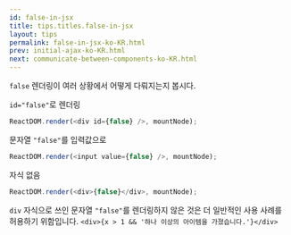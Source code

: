 ```yaml
---
id: false-in-jsx
title: tips.titles.false-in-jsx
layout: tips
permalink: false-in-jsx-ko-KR.html
prev: initial-ajax-ko-KR.html
next: communicate-between-components-ko-KR.html
---
```


`false` 렌더링이 여러 상황에서 어떻게 다뤄지는지 봅시다.

`id="false"`로 렌더링

```js
ReactDOM.render(<div id={false} />, mountNode);
```

문자열 `"false"`를 입력값으로

```js
ReactDOM.render(<input value={false} />, mountNode);
```

자식 없음

```js
ReactDOM.render(<div>{false}</div>, mountNode);
```

`div` 자식으로 쓰인 문자열 `"false"`를 렌더링하지 않은 것은 더 일반적인 사용 사례를 허용하기 위함입니다. `<div>{x > 1 && '하나 이상의 아이템을 가졌습니다.'}</div>`
